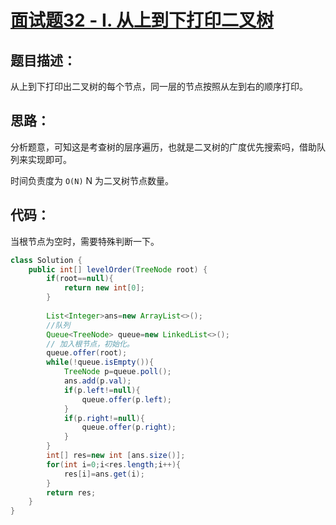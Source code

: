 # [面试题32 - I. 从上到下打印二叉树](https://leetcode-cn.com/problems/cong-shang-dao-xia-da-yin-er-cha-shu-lcof/)

## 题目描述：

从上到下打印出二叉树的每个节点，同一层的节点按照从左到右的顺序打印。

## 思路：

分析题意，可知这是考查树的层序遍历，也就是二叉树的广度优先搜索吗，借助队列来实现即可。

时间负责度为 `O(N)`  N 为二叉树节点数量。

## 代码：

当根节点为空时，需要特殊判断一下。

```Java
class Solution {
    public int[] levelOrder(TreeNode root) {
        if(root==null){
            return new int[0];
        }
        
        List<Integer>ans=new ArrayList<>();
        //队列
        Queue<TreeNode> queue=new LinkedList<>();
        // 加入根节点，初始化。
        queue.offer(root);
        while(!queue.isEmpty()){
            TreeNode p=queue.poll();
            ans.add(p.val);
            if(p.left!=null){
                queue.offer(p.left);
            }
            if(p.right!=null){
                queue.offer(p.right);
            }
        }
        int[] res=new int [ans.size()];
        for(int i=0;i<res.length;i++){
            res[i]=ans.get(i);
        }
        return res;
    }
}
```


